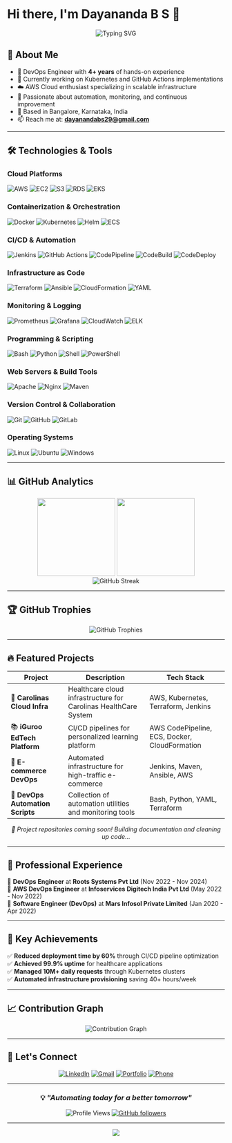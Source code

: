# Hi there, I'm Dayananda B S 👋

<div align="center">
  <img src="https://readme-typing-svg.demolab.com?font=Fira+Code&weight=500&size=22&pause=1000&color=6C63FF&center=true&vCenter=true&width=435&lines=DevOps+Engineer;AWS+Cloud;Kubernetes;Terraform;Docker;Ansible;Montitoring Tools;CI%2FCD+Automation;Infrastructure+as+Code" alt="Typing SVG" />
</div>

## 🚀 About Me

- 🔭 DevOps Engineer with **4+ years** of hands-on experience
- 🌱 Currently working on Kubernetes and GitHub Actions implementations
- ☁️ AWS Cloud enthusiast specializing in scalable infrastructure
- 🎯 Passionate about automation, monitoring, and continuous improvement
- 📍 Based in Bangalore, Karnataka, India
- 📫 Reach me at: **dayanandabs29@gmail.com**

---

## 🛠️ Technologies & Tools

### Cloud Platforms
<p align="left">
<img src="https://img.shields.io/badge/AWS-FF9900?style=for-the-badge&logo=amazonaws&logoColor=white" alt="AWS"/>
<img src="https://img.shields.io/badge/Amazon_EC2-FF9900?style=for-the-badge&logo=amazonec2&logoColor=white" alt="EC2"/>
<img src="https://img.shields.io/badge/Amazon_S3-569A31?style=for-the-badge&logo=amazons3&logoColor=white" alt="S3"/>
<img src="https://img.shields.io/badge/Amazon_RDS-527FFF?style=for-the-badge&logo=amazonrds&logoColor=white" alt="RDS"/>
<img src="https://img.shields.io/badge/Amazon_EKS-FF9900?style=for-the-badge&logo=amazoneks&logoColor=white" alt="EKS"/>
</p>

### Containerization & Orchestration
<p align="left">
<img src="https://img.shields.io/badge/Docker-2496ED?style=for-the-badge&logo=docker&logoColor=white" alt="Docker"/>
<img src="https://img.shields.io/badge/Kubernetes-326CE5?style=for-the-badge&logo=kubernetes&logoColor=white" alt="Kubernetes"/>
<img src="https://img.shields.io/badge/Helm-0F1689?style=for-the-badge&logo=helm&logoColor=white" alt="Helm"/>
<img src="https://img.shields.io/badge/Amazon_ECS-FF9900?style=for-the-badge&logo=amazonecs&logoColor=white" alt="ECS"/>
</p>

### CI/CD & Automation
<p align="left">
<img src="https://img.shields.io/badge/Jenkins-D24939?style=for-the-badge&logo=jenkins&logoColor=white" alt="Jenkins"/>
<img src="https://img.shields.io/badge/GitHub_Actions-2088FF?style=for-the-badge&logo=github-actions&logoColor=white" alt="GitHub Actions"/>
<img src="https://img.shields.io/badge/AWS_CodePipeline-FF9900?style=for-the-badge&logo=amazonaws&logoColor=white" alt="CodePipeline"/>
<img src="https://img.shields.io/badge/AWS_CodeBuild-FF9900?style=for-the-badge&logo=amazonaws&logoColor=white" alt="CodeBuild"/>
<img src="https://img.shields.io/badge/AWS_CodeDeploy-FF9900?style=for-the-badge&logo=amazonaws&logoColor=white" alt="CodeDeploy"/>
</p>

### Infrastructure as Code
<p align="left">
<img src="https://img.shields.io/badge/Terraform-7B42BC?style=for-the-badge&logo=terraform&logoColor=white" alt="Terraform"/>
<img src="https://img.shields.io/badge/Ansible-EE0000?style=for-the-badge&logo=ansible&logoColor=white" alt="Ansible"/>
<img src="https://img.shields.io/badge/AWS_CloudFormation-FF9900?style=for-the-badge&logo=amazonaws&logoColor=white" alt="CloudFormation"/>
<img src="https://img.shields.io/badge/YAML-CB171E?style=for-the-badge&logo=yaml&logoColor=white" alt="YAML"/>
</p>

### Monitoring & Logging
<p align="left">
<img src="https://img.shields.io/badge/Prometheus-E6522C?style=for-the-badge&logo=prometheus&logoColor=white" alt="Prometheus"/>
<img src="https://img.shields.io/badge/Grafana-F46800?style=for-the-badge&logo=grafana&logoColor=white" alt="Grafana"/>
<img src="https://img.shields.io/badge/Amazon_CloudWatch-FF9900?style=for-the-badge&logo=amazoncloudwatch&logoColor=white" alt="CloudWatch"/>
<img src="https://img.shields.io/badge/Elastic_Stack-005571?style=for-the-badge&logo=elasticsearch&logoColor=white" alt="ELK"/>
</p>

### Programming & Scripting
<p align="left">
<img src="https://img.shields.io/badge/Bash-4EAA25?style=for-the-badge&logo=gnu-bash&logoColor=white" alt="Bash"/>
<img src="https://img.shields.io/badge/Python-3776AB?style=for-the-badge&logo=python&logoColor=white" alt="Python"/>
<img src="https://img.shields.io/badge/Shell_Script-121011?style=for-the-badge&logo=gnu-bash&logoColor=white" alt="Shell"/>
<img src="https://img.shields.io/badge/PowerShell-5391FE?style=for-the-badge&logo=powershell&logoColor=white" alt="PowerShell"/>
</p>

### Web Servers & Build Tools
<p align="left">
<img src="https://img.shields.io/badge/Apache-D22128?style=for-the-badge&logo=apache&logoColor=white" alt="Apache"/>
<img src="https://img.shields.io/badge/Nginx-009639?style=for-the-badge&logo=nginx&logoColor=white" alt="Nginx"/>
<img src="https://img.shields.io/badge/Apache_Maven-C71A36?style=for-the-badge&logo=apache-maven&logoColor=white" alt="Maven"/>
</p>

### Version Control & Collaboration
<p align="left">
<img src="https://img.shields.io/badge/Git-F05032?style=for-the-badge&logo=git&logoColor=white" alt="Git"/>
<img src="https://img.shields.io/badge/GitHub-100000?style=for-the-badge&logo=github&logoColor=white" alt="GitHub"/>
<img src="https://img.shields.io/badge/GitLab-330F63?style=for-the-badge&logo=gitlab&logoColor=white" alt="GitLab"/>
</p>

### Operating Systems
<p align="left">
<img src="https://img.shields.io/badge/Linux-FCC624?style=for-the-badge&logo=linux&logoColor=black" alt="Linux"/>
<img src="https://img.shields.io/badge/Ubuntu-E95420?style=for-the-badge&logo=ubuntu&logoColor=white" alt="Ubuntu"/>
<img src="https://img.shields.io/badge/Windows-0078D6?style=for-the-badge&logo=windows&logoColor=white" alt="Windows"/>
</p>

---

## 📊 GitHub Analytics

<div align="center">
  <img height="180em" src="https://github-readme-stats.vercel.app/api?username=Dayaawsdevops&show_icons=true&theme=tokyonight&include_all_commits=true&count_private=true"/>
  <img height="180em" src="https://github-readme-stats.vercel.app/api/top-langs/?username=Dayaawsdevops&layout=compact&langs_count=8&theme=tokyonight"/>
</div>

<div align="center">
  <img src="https://github-readme-streak-stats.herokuapp.com/?user=Dayaawsdevops&theme=tokyonight" alt="GitHub Streak"/>
</div>

---

## 🏆 GitHub Trophies
<div align="center">
  <img src="https://github-profile-trophy.vercel.app/?username=Dayaawsdevops&theme=tokyonight&row=1&column=6&margin-h=8&margin-w=8&no-bg=false&no-frame=false&title=MultiLanguage,Commits,PullRequest,Reviews,Issues,Repositories" alt="GitHub Trophies"/>
</div>

---

## 🔥 Featured Projects

<div align="center">

| Project | Description | Tech Stack |
|---------|-------------|------------|
| 🏥 **Carolinas Cloud Infra** | Healthcare cloud infrastructure for Carolinas HealthCare System | AWS, Kubernetes, Terraform, Jenkins |
| 📚 **iGuroo EdTech Platform** | CI/CD pipelines for personalized learning platform | AWS CodePipeline, ECS, Docker, CloudFormation |
| 🛒 **E-commerce DevOps** | Automated infrastructure for high-traffic e-commerce | Jenkins, Maven, Ansible, AWS |
| 🔧 **DevOps Automation Scripts** | Collection of automation utilities and monitoring tools | Bash, Python, YAML, Terraform |

</div>

<div align="center">
  <i>🚀 Project repositories coming soon! Building documentation and cleaning up code...</i>
</div>

---

## 💼 Professional Experience

🔹 **DevOps Engineer** at **Roots Systems Pvt Ltd** (Nov 2022 - Nov 2024)  
🔹 **AWS DevOps Engineer** at **Infoservices Digitech India Pvt Ltd** (May 2022 - Nov 2022)  
🔹 **Software Engineer (DevOps)** at **Mars Infosol Private Limited** (Jan 2020 - Apr 2022)

---

## 🎯 Key Achievements

✅ **Reduced deployment time by 60%** through CI/CD pipeline optimization  
✅ **Achieved 99.9% uptime** for healthcare applications  
✅ **Managed 10M+ daily requests** through Kubernetes clusters  
✅ **Automated infrastructure provisioning** saving 40+ hours/week  

---

## 📈 Contribution Graph
<div align="center">
  <img src="https://github-readme-activity-graph.vercel.app/graph?username=Dayaawsdevops&bg_color=1a1b27&color=628fdb&line=d1a01f&point=c58545&area=true&hide_border=true" alt="Contribution Graph"/>
</div>

---

## 🤝 Let's Connect

<div align="center">
  
[![LinkedIn](https://img.shields.io/badge/LinkedIn-0077B5?style=for-the-badge&logo=linkedin&logoColor=white)](https://linkedin.com/in/dayananda-b-s-850460226)
[![Gmail](https://img.shields.io/badge/Gmail-D14836?style=for-the-badge&logo=gmail&logoColor=white)](mailto:dayanandabs29@gmail.com)
[![Portfolio](https://img.shields.io/badge/Portfolio-FF5722?style=for-the-badge&logo=todoist&logoColor=white)](https://Dayaawsdevops.github.io)
[![Phone](https://img.shields.io/badge/Phone-25D366?style=for-the-badge&logo=whatsapp&logoColor=white)](tel:+919731596232)

</div>

---

<div align="center">
  
### 💡 *"Automating today for a better tomorrow"*

![Profile Views](https://komarev.com/ghpvc/?username=Dayaawsdevops&color=6C63FF&style=flat-square&label=Profile+Views)
[![GitHub followers](https://img.shields.io/github/followers/Dayaawsdevops?style=flat-square&color=6C63FF)](https://github.com/Dayaawsdevops)

</div>

---

<div align="center">
  <img src="https://capsule-render.vercel.app/api?type=waving&color=gradient&height=60&section=footer"/>
</div>
